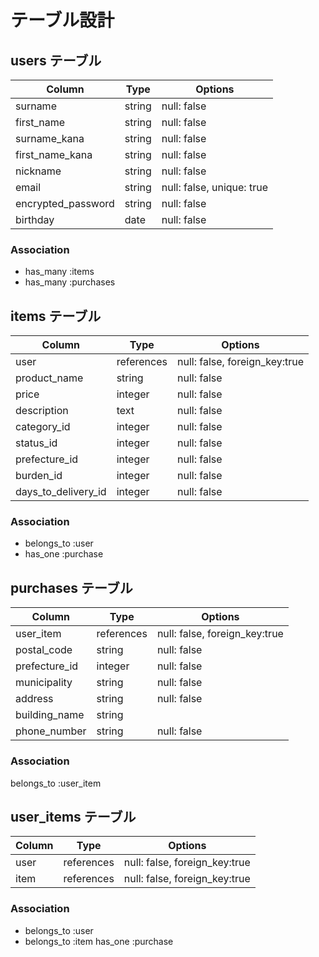 # テーブル設計

## users テーブル

| Column            | Type   | Options                   |
| ------------------| ------ | ------------------------- |
| surname           | string | null: false               |
| first_name        | string | null: false               |
| surname_kana      | string | null: false               |
| first_name_kana   | string | null: false               |
| nickname          | string | null: false               |
| email             | string | null: false, unique: true |
| encrypted_password| string | null: false               |
| birthday          | date   | null: false               |

### Association

- has_many :items
- has_many :purchases

## items テーブル

| Column              | Type         | Options                      |
| ------------------- | -------------| ---------------------------- |
| user                | references   | null: false, foreign_key:true|
| product_name        | string       | null: false                  |
| price               | integer      | null: false                  |
| description         | text         | null: false                  |
| category_id         | integer      | null: false                  |
| status_id           | integer      | null: false                  |
| prefecture_id       | integer      | null: false                  |
| burden_id           | integer      | null: false                  |
| days_to_delivery_id | integer      | null: false                  |

### Association

- belongs_to :user
- has_one :purchase

## purchases テーブル

| Column          | Type         | Options                      |
| --------------- | -------------| ---------------------------- |
| user_item       | references   | null: false, foreign_key:true|
| postal_code     | string       | null: false                  |
| prefecture_id   | integer      | null: false                  |
| municipality    | string       | null: false                  |
| address         | string       | null: false                  |
| building_name   | string       |                              |
| phone_number    | string       | null: false                  |

### Association
belongs_to :user_item

## user_items テーブル

| Column          | Type         | Options                      |
| --------------- | -------------| ---------------------------- |
| user            | references   | null: false, foreign_key:true|
| item            | references   | null: false, foreign_key:true|

### Association

- belongs_to :user
- belongs_to :item
  has_one :purchase